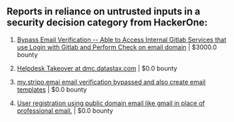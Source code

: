 ## Reports in reliance on untrusted inputs in a security decision category from HackerOne:

1. [Bypass Email Verification -- Able to Access Internal Gitlab Services that use Login with Gitlab and Perform Check on email domain](https://hackerone.com/reports/565883) | $3000.0 bounty

2. [Helpdesk Takeover at dmc.datastax.com](https://hackerone.com/reports/759454) | $0.0 bounty

3. [my.stripo.emai email verification bypassed and also create email templates](https://hackerone.com/reports/765318) | $0.0 bounty

4. [User registration using public domain email like gmail in place of professional email.](https://hackerone.com/reports/963546) | $0.0 bounty

